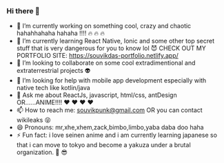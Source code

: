 ### Hi there 👋

- 🔭 I’m currently working on something cool, crazy and chaotic hahahhahaha hahaha !!!! :fire: :fire: :fire:
- 🌱 I’m currently learning React Native, Ionic and some other top secret stuff that is very dangerous for you to know lol :smiling_imp: CHECK OUT MY PORTFOLIO SITE: https://souvikdas-portfolio.netlify.app/ 
- 👯 I’m looking to collaborate on some cool extradimentional and extraterrestrial projects :alien:
- 🤔 I’m looking for help with mobile app development especially with native tech like kotlin/java
- 💬 Ask me about ReactJs, javascript, html/css, antDesign OR......ANIME!!!! :heart: :heart: :heart: :heart:
- 📫 How to reach me: souvikpunk@gmail.com OR you can contact wikileaks :stuck_out_tongue_closed_eyes:
- 😄 Pronouns: mr,xhe,xhem,zack,bimbo,limbo,yaba daba doo haha
- ⚡ Fun fact: i love seinen anime and i am currently learning japanese so that i can move to tokyo and become a yakuza under a brutal organization. :metal: :sunglasses:

